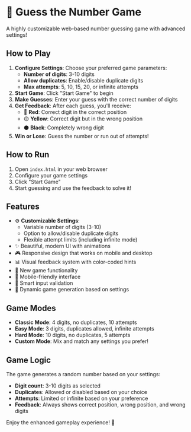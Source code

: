 # 🎯 Guess the Number Game

A highly customizable web-based number guessing game with advanced settings!

## How to Play

1. **Configure Settings**: Choose your preferred game parameters:
   - **Number of digits**: 3-10 digits
   - **Allow duplicates**: Enable/disable duplicate digits
   - **Max attempts**: 5, 10, 15, 20, or infinite attempts
2. **Start Game**: Click "Start Game" to begin
3. **Make Guesses**: Enter your guess with the correct number of digits
4. **Get Feedback**: After each guess, you'll receive:
   - 🔴 **Red**: Correct digit in the correct position
   - 🟡 **Yellow**: Correct digit but in the wrong position  
   - ⚫ **Black**: Completely wrong digit
5. **Win or Lose**: Guess the number or run out of attempts!

## How to Run

1. Open `index.html` in your web browser
2. Configure your game settings
3. Click "Start Game"
4. Start guessing and use the feedback to solve it!

## Features

- ⚙️ **Customizable Settings**:
  - Variable number of digits (3-10)
  - Option to allow/disable duplicate digits
  - Flexible attempt limits (including infinite mode)
- ✨ Beautiful, modern UI with animations
- 🎮 Responsive design that works on mobile and desktop
- 📊 Visual feedback system with color-coded hints
- 🔄 New game functionality
- 📱 Mobile-friendly interface
- 🎯 Smart input validation
- 🎲 Dynamic game generation based on settings

## Game Modes

- **Classic Mode**: 4 digits, no duplicates, 10 attempts
- **Easy Mode**: 3 digits, duplicates allowed, infinite attempts
- **Hard Mode**: 10 digits, no duplicates, 5 attempts
- **Custom Mode**: Mix and match any settings you prefer!

## Game Logic

The game generates a random number based on your settings:
- **Digit count**: 3-10 digits as selected
- **Duplicates**: Allowed or disabled based on your choice
- **Attempts**: Limited or infinite based on your preference
- **Feedback**: Always shows correct position, wrong position, and wrong digits

Enjoy the enhanced gameplay experience! 🎉
